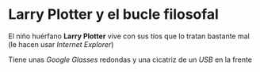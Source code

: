 # Larry Plotter y el bucle filosofal

El niño huérfano **Larry Plotter** vive con sus tíos que lo tratan bastante mal (le hacen usar *Internet Explorer*)

Tiene unas *Google Glasses* redondas y una cicatriz de un *USB* en la frente

